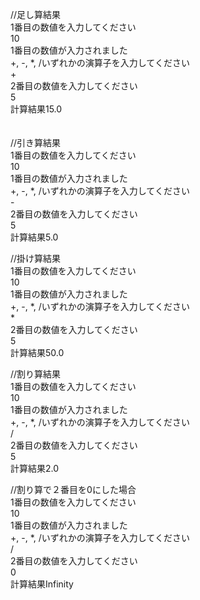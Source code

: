 //足し算結果<br>
1番目の数値を入力してください<br>
10<br>
1番目の数値が入力されました<br>
+, -, *, /いずれかの演算子を入力してください<br>
+<br>
2番目の数値を入力してください<br>
5<br>
計算結果15.0<br>
<br>
<br>
//引き算結果<br>
1番目の数値を入力してください<br>
10<br>
1番目の数値が入力されました<br>
+, -, *, /いずれかの演算子を入力してください<br>
-<br>
2番目の数値を入力してください<br>
5<br>
計算結果5.0<br>

//掛け算結果<br>
1番目の数値を入力してください<br>
10<br>
1番目の数値が入力されました<br>
+, -, *, /いずれかの演算子を入力してください<br>
*<br>
2番目の数値を入力してください<br>
5<br>
計算結果50.0<br>

//割り算結果<br>
1番目の数値を入力してください<br>
10<br>
1番目の数値が入力されました<br>
+, -, *, /いずれかの演算子を入力してください<br>
/<br>
2番目の数値を入力してください<br>
5<br>
計算結果2.0<br>

//割り算で２番目を0にした場合<br>
1番目の数値を入力してください<br>
10<br>
1番目の数値が入力されました<br>
+, -, *, /いずれかの演算子を入力してください<br>
/<br>
2番目の数値を入力してください<br>
0<br>
計算結果Infinity<br>

